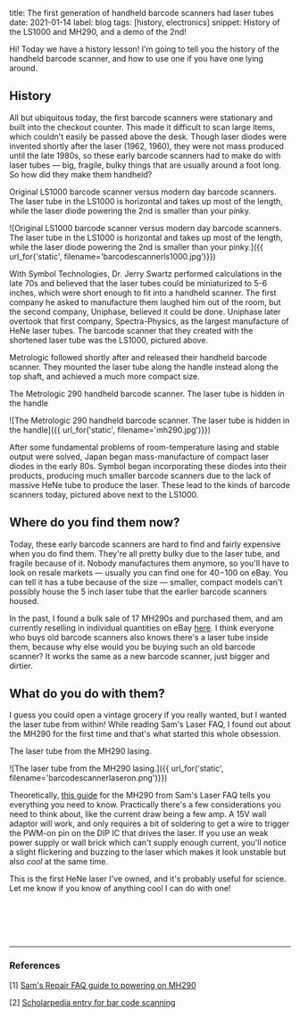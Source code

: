 title: The first generation of handheld barcode scanners had laser tubes
date: 2021-01-14
label: blog
tags: [history, electronics]
snippet: History of the LS1000 and MH290, and a demo of the 2nd!

Hi! Today we have a history lesson! I'm going to tell you the history of the handheld barcode scanner, and how to use one if you have one lying around. 

## History
All but ubiquitous today, the first barcode scanners were stationary and built into the checkout counter. This made it difficult to scan large items, which couldn't easily be passed above the desk. Though laser diodes were invented shortly after the laser (1962, 1960), they were not mass produced until the late 1980s, so these early barcode scanners had to make do with laser tubes — big, fragile, bulky things that are usually around a foot long. So how did they make them handheld?

<p class="caption">Original LS1000 barcode scanner versus modern day barcode scanners. The laser tube in the LS1000 is horizontal and takes up most of the length, while the laser diode powering the 2nd is smaller than your pinky.</p>
![Original LS1000 barcode scanner versus modern day barcode scanners. The laser tube in the LS1000 is horizontal and takes up most of the length, while the laser diode powering the 2nd is smaller than your pinky.]({{ url_for('static', filename='barcodescannerls1000.jpg')}})

With Symbol Technologies, Dr. Jerry Swartz performed calculations in the late 70s and believed that the laser tubes could be miniaturized to 5-6 inches, which were short enough to fit into a handheld scanner. The first company he asked to manufacture them laughed him out of the room, but the second company, Uniphase, believed it could be done. Uniphase later overtook that first company, Spectra-Physics, as the largest manufacture of HeNe laser tubes. The barcode scanner that they created with the shortened laser tube was the LS1000, pictured above. 

Metrologic followed shortly after and released their handheld barcode scanner. They mounted the laser tube along the handle instead along the top shaft, and achieved a much more compact size. 

<p class="caption">The Metrologic 290 handheld barcode scanner. The laser tube is hidden in the handle</p>
![The Metrologic 290 handheld barcode scanner. The laser tube is hidden in the handle]({{ url_for('static', filename='mh290.jpg')}})

After some fundamental problems of room-temperature lasing and stable output were solved, Japan began mass-manufacture of compact laser diodes in the early 80s. Symbol began incorporating these diodes into their products, producing much smaller barcode scanners due to the lack of massive HeNe tube to produce the laser. These lead to the kinds of barcode scanners today, pictured above next to the LS1000.

## Where do you find them now?
Today, these early barcode scanners are hard to find and fairly expensive when you do find them. They're all pretty bulky due to the laser tube, and fragile because of it. Nobody manufactures them anymore, so you'll have to look on resale markets — usually you can find one for $40-$100 on eBay. You can tell it has a tube because of the size — smaller, compact models can't possibly house the 5 inch laser tube that the earlier barcode scanners housed. 

In the past, I found a bulk sale of 17 MH290s and purchased them, and am currently reselling in individual quantities on eBay [here](https://www.ebay.com/itm/Metrologic-MH290-Barcode-Scanner-HeNe-Laser-inside/363080135269). I think everyone who buys old barcode scanners also knows there's a laser tube inside them, because why else would you be buying such an old barcode scanner? It works the same as a new barcode scanner, just bigger and dirtier. 

## What do you do with them?
I guess you could open a vintage grocery if you really wanted, but I wanted the laser tube from within! While reading Sam's Laser FAQ, I found out about the MH290 for the first time and that's what started this whole obsession.

<p class="caption">The laser tube from the MH290 lasing.</p>
![The laser tube from the MH290 lasing.]({{ url_for('static', filename='barcodescannerlaseron.png')}})

Theoretically, [this guide](http://www.repairfaq.org/sam/sale/henemll1.htm) for the MH290 from Sam's Laser FAQ tells you everything you need to know. Practically there's a few considerations you need to think about, like the current draw being a few amp. A 15V wall adaptor will work, and only requires a bit of soldering to get a wire to trigger the PWM-on pin on the DIP IC that drives the laser. If you use an weak power supply or wall brick which can't supply enough current, you'll notice a slight flickering and buzzing to the laser which makes it look unstable but also *cool* at the same time.

This is the first HeNe laser I've owned, and it's probably useful for science. Let me know if you know of anything cool I can do with one!

<br><br><br><br><hr>
### References
[1] [Sam's Repair FAQ guide to powering on MH290](http://www.repairfaq.org/sam/sale/henemll1.htm)

[2] [Scholarpedia entry for bar code scanning](http://www.scholarpedia.org/article/Bar_code_scanning)

